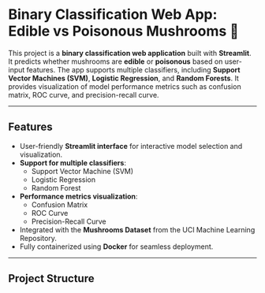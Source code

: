 # Binary Classification Web App: Edible vs Poisonous Mushrooms 🍄

This project is a **binary classification web application** built with **Streamlit**. It predicts whether mushrooms are **edible** or **poisonous** based on user-input features. The app supports multiple classifiers, including **Support Vector Machines (SVM)**, **Logistic Regression**, and **Random Forests**. It provides visualization of model performance metrics such as confusion matrix, ROC curve, and precision-recall curve.

---

## Features

- User-friendly **Streamlit interface** for interactive model selection and visualization.
- **Support for multiple classifiers**:
  - Support Vector Machine (SVM)
  - Logistic Regression
  - Random Forest
- **Performance metrics visualization**:
  - Confusion Matrix
  - ROC Curve
  - Precision-Recall Curve
- Integrated with the **Mushrooms Dataset** from the UCI Machine Learning Repository.
- Fully containerized using **Docker** for seamless deployment.

---

## Project Structure

